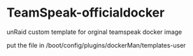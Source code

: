 # TeamSpeak-officialdocker
unRaid custom template for orginal teamspeak docker image

put the file in /boot/config/plugins/dockerMan/templates-user
